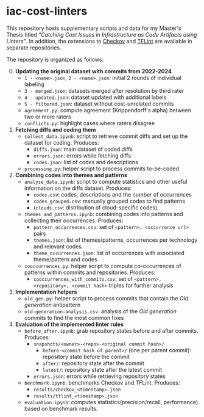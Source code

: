 # iac-cost-linters

This repository hosts supplementary scripts and data for my Master's Thesis titled *"Catching Cost Issues in Infrastructure as Code Artifacts using Linters"*. In addition, the extensions to [Checkov](https://github.com/InputUsername/checkov/tree/cost-rules) and [TFLint](https://github.com/InputUsername/tflint-ruleset-cost) are available in separate repositories.

The repository is organized as follows:

0. **Updating the original dataset with commits from 2022-2024**
    - `1 - <name>.json`, `2 - <name>.json`: initial 2 rounds of individual labeling
    - `3 - merged.json`: datasets merged after resolution by third rater
    - `4 - updated.json`: dataset updated with additional labels
    - `5 - filtered.json`: dataset without cost-unrelated commits
    - `agreement.py`: compute agreement (Krippendorff's alpha) between two or more raters
    - `conflicts.py`: highlight cases where raters disagree
1. **Fetching diffs and coding them**
    - `collect_data.ipynb`: script to retrieve commit diffs and set up the dataset for coding. Produces:
        - `diffs.json`: main dataset of coded diffs
        - `errors.json`: errors while fetching diffs
        - `codes.json`: list of codes and descriptions
    - `processing.py`: helper script to process commits to-be-coded
2. **Combining codes into themes and patterns**
    - `analyse_data.ipynb`: script to compute statistics and other useful information on the diffs dataset. Produces:
        - `codes.csv`: codes, descriptions and the number of occurrences
        - `codes_grouped.csv`: manually grouped codes to find patterns
        - (`clouds.csv`: distribution of cloud-specific codes)
    - `themes_and_patterns.ipynb`: combining codes into patterns and collecting their occurrences. Produces:
        - `pattern_occurrences.csv`: set of `<pattern>, <occurrence url>` pairs
        - `themes.json`: list of themes/patterns, occurrences per technology and relevant codes
        - `theme_occurrences.json`: list of occurrences with associated theme/pattern and codes
    - `cooccurrences.py`: helper script to compute co-occurrences of patterns within commits and repositories. Produces:
        - `cooccurrences_with_commits.csv`: set of `<pattern>, <repository>, <commit hash>` triples for further analysis
3. **Implementation helpers**
    - `old_gen.py`: helper script to process commits that contain the *Old generation* antipattern
    - `old-generation-analysis.csv`: analysis of the *Old generation* commits to find the most common fixes
4. **Evaluation of the implemented linter rules**
    - `before_after.ipynb`: grab repository states before and after commits. Produces:
        - `snapshots/<owner>-<repo>-<original commit hash>/`
            - `before-<commit hash of parent>/` (one per parent commit): repository state before the commit
            - `after/`: repository state after the commit
            - `latest/`: repository state after the latest commit
        - `errors.json`: errors while retrieving repository states
    - `benchmark.ipynb`: benchmarks Checkov and TFLint. Produces:
        - `results/checkov_<timestamp>.json`
        - `results/tflint_<timestamp>.json`
    - `evaluation.ipynb`: computes statistics(precision/recall, performance) based on benchmark results.
